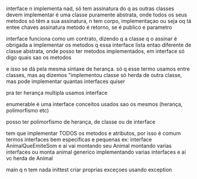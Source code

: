 interface n implementa nad, só tem assinatura do q as outras classes devem implementar
é uma classe puramente abstrata, onde todos os seus metodos só têm a sua assinatura, n tem corpo, implementaçao
ou seja oq tá entee chaves
assinatura metodo é retorno, se é publico e parametro

interface funciona como um contrato, dizendo q a classe q o assinar é obrigada a implementar os metodos q essa interface lista
entao diferente de classe abstrata, onde posso ter metodos implementados, em interface só digo quais sao os metodos

e isso se dá pela mesma sintaxe de herança. só q esse termo usamos entre classes, mas aq dizemos "implementou
classe só herda de outra classe, mas pode implementar quantas interfaces quiser

pra ter herança multipla usamos interface

enumerable é uma interface
conceitos usados sao os mesmos (herança, polimorfismo etc)

posso ter polimorfismo de herança, de classe ou de interface

tem que implementar TODOS os metodos e atributos, por isso é comum termos interfaces bem especificas e pequenas
ex: interface AnimalQueEmiteSom
e aí vai montando seu Animal montando varias interfaces
ou monta animal generico implementando varias interfaces e aí vc herda de Animal


main q n tem nada
inittest
criar proprias exceçoes usando exception